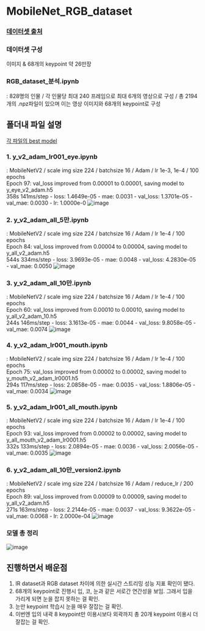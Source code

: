 # MobileNet_RGB_dataset

### [데이터셋 출처](https://www.kaggle.com/datasets/selfishgene/youtube-faces-with-facial-keypoints)

### 데이터셋 구성
이미지 & 68개의 keypoint 약 26만장

### RGB_dataset_분석.ipynb
: 828명의 인물 / 각 인물당 최대 240 프레임으로 최대 6개의 영상으로 구성 / 총 2194개의 .npz파일이 있으며 이는 영상 이미지와 68개의 keypoint로 구성

## 폴더내 파일 설명
[각 파일의 best model](https://drive.google.com/drive/folders/1K-WdH8WnHdSLzUm-ucGt8p5QEYICQ-pm)  
### 1. y_v2_adam_lr001_eye.ipynb
: MobileNetV2 / scale img size 224 / batchsize 16 / Adam / lr 1e-3, 1e-4 / 100 epochs  
Epoch 97: val_loss improved from 0.00001 to 0.00001, saving model to y_eye_v2_adam.h5   
358s 141ms/step - loss: 1.4649e-05 - mae: 0.0031 - val_loss: 1.3701e-05 - val_mae: 0.0030 - lr: 1.0000e-0
![image](https://github.com/user-attachments/assets/308539ab-cbef-4d57-b835-8addc8afd0f5)  

### 2. y_v2_adam_all_5만.ipynb
: MobileNetV2 / scale img size 224 / batchsize 16 / Adam / lr 1e-4 / 100 epochs  
Epoch 84: val_loss improved from 0.00004 to 0.00004, saving model to y_all_v2_adam.h5   
544s 334ms/step - loss: 3.9693e-05 - mae: 0.0048 - val_loss: 4.2830e-05 - val_mae: 0.0050
![image](https://github.com/user-attachments/assets/d8c014cd-0f52-4b1c-9008-a3bd94bf3b32)  

### 3. y_v2_adam_all_10만.ipynb
: MobileNetV2 / scale img size 224 / batchsize 16 / Adam / lr 1e-4 / 100 epochs  
Epoch 60: val_loss improved from 0.00010 to 0.00010, saving model to y_all_v2_adam_10.h5  
244s 146ms/step - loss: 3.1613e-05 - mae: 0.0044 - val_loss: 9.8058e-05 - val_mae: 0.0074
![image](https://github.com/user-attachments/assets/35248f3c-ee54-4252-ab87-8f5b7ffdecdf)  

### 4. y_v2_adam_lr001_mouth.ipynb  
: MobileNetV2 / scale img size 224 / batchsize 16 / Adam / lr 1e-4 / 100 epochs    
Epoch 75: val_loss improved from 0.00002 to 0.00002, saving model to y_mouth_v2_adam_lr0001.h5  
294s 117ms/step - loss: 2.0858e-05 - mae: 0.0035 - val_loss: 1.8806e-05 - val_mae: 0.0034
![image](https://github.com/user-attachments/assets/4e9d73f6-698c-46d0-b27c-1df6dd5befb5)  

### 5. y_v2_adam_lr001_all_mouth.ipynb  
: MobileNetV2 / scale img size 224 / batchsize 16 / Adam / lr 1e-4 / 100 epochs  
Epoch 93: val_loss improved from 0.00002 to 0.00002, saving model to y_all_mouth_v2_adam_lr0001.h5  
332s 133ms/step - loss: 2.0894e-05 - mae: 0.0036 - val_loss: 2.0056e-05 - val_mae: 0.0035
![image](https://github.com/user-attachments/assets/a42506e3-cce1-4a9f-94ae-8ead84d60586)  

### 6. y_v2_adam_all_10만_version2.ipynb  
: MobileNetV2 / scale img size 224 / batchsize 16 / Adam / reduce_lr / 200 epochs  
Epoch 89: val_loss improved from 0.00009 to 0.00009, saving model to y_all_v2_adam.h5  
271s 163ms/step - loss: 2.2144e-05 - mae: 0.0037 - val_loss: 9.3622e-05 - val_mae: 0.0068 - lr: 2.0000e-04
![image](https://github.com/user-attachments/assets/f5d550c5-f55b-4a90-ab09-24dedb90d8f5)

### 모델 총 정리  
![image](https://github.com/user-attachments/assets/9bb9e957-3e6f-4ad1-9f37-014cc7462ef3)

## 진행하면서 배운점
1. IR dataset과 RGB dataset 차이에 의한 실시간 스트리밍 성능 지표 확인이 됐다.
2. 68개의 keypoint로 진행시 입, 코, 눈과 같은 서로간 연간성을 보임. 그래서 입을 가리게 되면 눈을 잡지 못하는 걸 확인.
3. 눈만 keypoint 학습시 눈을 매우 잘잡는 걸 확인.
4. 이번엔 입의 내곽 8 keypoint만 이용시보다 외곽까지 총 20개 keypoint 이용시 더 잘잡는 걸 확인. 
